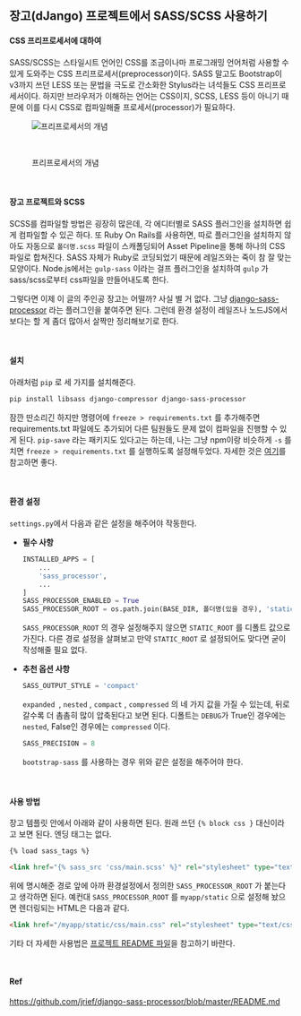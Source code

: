 ## 장고(dJango) 프로젝트에서 SASS/SCSS 사용하기



#### CSS 프리프로세서에 대하여

SASS/SCSS는 스타일시트 언어인 CSS를 조금이나마 프로그래밍 언어처럼 사용할 수 있게 도와주는 CSS 프리프로세서(preprocessor)이다. SASS 말고도 Bootstrap이 v3까지 쓰던 LESS 또는 문법을 극도로 간소화한 Stylus라는 녀석들도 CSS 프리프로세서이다. 하지만 브라우저가 이해하는 언어는 CSS이지, SCSS, LESS 등이 아니기 때문에 이를 다시 CSS로 컴파일해줄 프로세서(processor)가 필요하다.

<figure>

​	<img src="https://image.slidesharecdn.com/preprocessor-100427070152-phpapp02/95/preprocessor-3-728.jpg?cb=1319966096" alt="프리프로세서의 개념">

​	<figcaption>프리프로세서의 개념</figcaption>

</figure>



<br>

#### 장고 프로젝트와 SCSS

SCSS를 컴파일할 방법은 굉장히 많은데, 각 에디터별로 SASS 플러그인을 설치하면 쉽게 컴파일할 수 있곤 하다. 또 Ruby On Rails를 사용하면, 따로 플러그인을 설치하지 않아도 자동으로  `폴더명.scss` 파일이 스캐폴딩되어 Asset Pipeline을 통해 하나의 CSS 파일로 합쳐진다. SASS 자체가 Ruby로 코딩되었기 때문에 레일즈와는 죽이 참 잘 맞는 모양이다. Node.js에서는 `gulp-sass` 이라는 걸프 플러그인을 설치하여 `gulp` 가 sass/scss로부터 css파일을 만들어내도록 한다.

그렇다면 이제 이 글의 주인공 장고는 어떨까? 사실 별 거 없다. 그냥 [django-sass-processor](https://github.com/jrief/django-sass-processor) 라는 플러그인을 붙여주면 된다. 그런데 환경 설정이 레일즈나 노드JS에서보다는 할 게 좀더 많아서 살짝만 정리해보기로 한다.



<br>

#### 설치

아래처럼 `pip` 로 세 가지를 설치해준다.

```bash
pip install libsass django-compressor django-sass-processor
```

잠깐 딴소리긴 하지만 명령어에 `freeze > requirements.txt` 를 추가해주면 requirements.txt 파일에도 추가되어 다른 팀원들도 문제 없이 컴파일을 진행할 수 있게 된다. `pip-save` 라는 패키지도 있다고는 하는데, 나는 그냥 npm이랑 비슷하게 `-s` 를 치면 `freeze > requirements.txt` 를 실행하도록 설정해두었다. 자세한 것은 [여기](http://blog.abhiomkar.in/2015/11/12/pip-save-npm-like-behaviour-to-pip/)를 참고하면 좋다.



<br>

#### 환경 설정

`settings.py`에서 다음과 같은 설정을 해주어야 작동한다.

- **필수 사항**

  ```python
  INSTALLED_APPS = [
      ...
      'sass_processor',
      ...
  ]
  SASS_PROCESSOR_ENABLED = True
  SASS_PROCESSOR_ROOT = os.path.join(BASE_DIR, 폴더명(있을 경우), 'static')
  ```

  `SASS_PROCESSOR_ROOT` 의 경우 설정해주지 않으면 `STATIC_ROOT` 를 디폴트 값으로 가진다. 다른 경로 설정을 살펴보고 만약 `STATIC_ROOT` 로 설정되어도 맞다면 굳이 작성해줄 필요 없다.

- **추천 옵션 사항**

  ```python
  SASS_OUTPUT_STYLE = 'compact'
  ```

  `expanded `, `nested` , `compact` , `compressed` 의 네 가지 값을 가질 수 있는데, 뒤로 갈수록 더 촘촘히 많이 압축된다고 보면 된다. 디폴트는 `DEBUG`가 True인 경우에는 `nested`, False인 경우에는 `compressed` 이다.

  ```python
  SASS_PRECISION = 8
  ```

  `bootstrap-sass` 를 사용하는 경우 위와 같은 설정을 해주어야 한다.



<br>

#### 사용 방법

장고 템플릿 안에서 아래와 같이 사용하면 된다. 원래 쓰던 `{% block css }` 대신이라고 보면 된다. 엔딩 태그는 없다.

```html
{% load sass_tags %}

<link href="{% sass_src 'css/main.scss' %}" rel="stylesheet" type="text/css" />
```

위에 명시해준 경로 앞에 아까 환경설정에서 정의한 `SASS_PROCESSOR_ROOT` 가 붙는다고 생각하면 된다. 예컨대 `SASS_PROCESSOR_ROOT` 를 `myapp/static` 으로 설정해 놨으면 렌더링되는 HTML은 다음과 같다.

```html
<link href="/myapp/static/css/main.css" rel="stylesheet" type="text/css" />
```

기타 더 자세한 사용법은 [프로젝트 README 파일](https://github.com/jrief/django-sass-processor/blob/master/README.md)을 참고하기 바란다.



<br>

#### Ref

https://github.com/jrief/django-sass-processor/blob/master/README.md